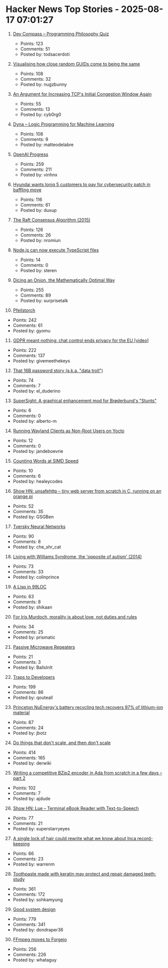 # Hacker News Top Stories - 2025-08-17 07:01:27

1. [Dev Compass – Programming Philosophy Quiz](https://treeform.github.io/devcompas/)
   - Points: 123
   - Comments: 51
   - Posted by: todsacerdoti

2. [Visualising how close random GUIDs come to being the same](https://www.guidsmash.com)
   - Points: 108
   - Comments: 32
   - Posted by: nugzbunny

3. [An Argument for Increasing TCP's Initial Congestion Window Again](https://jeclark.net/articles/tcp-initcwnd/?tag=performance)
   - Points: 55
   - Comments: 13
   - Posted by: cyb0rg0

4. [Dyna – Logic Programming for Machine Learning](https://dyna.org/)
   - Points: 108
   - Comments: 9
   - Posted by: matteodelabre

5. [OpenAI Progress](https://progress.openai.com)
   - Points: 259
   - Comments: 211
   - Posted by: vinhnx

6. [Hyundai wants loniq 5 customers to pay for cybersecurity patch in baffling move](https://www.neowin.net/news/hyundai-wants-ioniq-5-customers-to-pay-for-cybersecurity-patch-in-baffling-move/)
   - Points: 116
   - Comments: 61
   - Posted by: duxup

7. [The Raft Consensus Algorithm (2015)](https://raft.github.io/)
   - Points: 126
   - Comments: 26
   - Posted by: nromiun

8. [Node.js can now execute TypeScript files](https://nodejs.org/en/blog/release/v22.18.0)
   - Points: 14
   - Comments: 0
   - Posted by: steren

9. [Dicing an Onion, the Mathematically Optimal Way](https://pudding.cool/2025/08/onions/)
   - Points: 255
   - Comments: 89
   - Posted by: surprisetalk

10. [Pfeilstorch](https://en.wikipedia.org/wiki/Pfeilstorch)
   - Points: 242
   - Comments: 61
   - Posted by: gyomu

11. [GDPR meant nothing: chat control ends privacy for the EU [video]](https://www.youtube.com/watch?v=3NyUgv6dpJc)
   - Points: 222
   - Comments: 137
   - Posted by: givemeethekeys

12. [That 16B password story (a.k.a. "data troll")](https://www.troyhunt.com/that-16-billion-password-story-aka-data-troll/)
   - Points: 74
   - Comments: 7
   - Posted by: el_duderino

13. [SuperSight: A graphical enhancement mod for Brøderbund's "Stunts"](https://marnetto.net/2025/02/20/broderbund-stunts-1)
   - Points: 6
   - Comments: 0
   - Posted by: alberto-m

14. [Running Wayland Clients as Non-Root Users on Yocto](https://embeddeduse.com/2025/08/11/running-wayland-clients-as-non-root-users/)
   - Points: 12
   - Comments: 0
   - Posted by: jandeboevrie

15. [Counting Words at SIMD Speed](https://healeycodes.com/counting-words-at-simd-speed)
   - Points: 10
   - Comments: 6
   - Posted by: healeycodes

16. [Show HN: unsafehttp – tiny web server from scratch in C, running on an orange pi](http://unsafehttp.benren.au)
   - Points: 52
   - Comments: 35
   - Posted by: GSGBen

17. [Tversky Neural Networks](https://gonzoml.substack.com/p/tversky-neural-networks)
   - Points: 90
   - Comments: 8
   - Posted by: che_shr_cat

18. [Living with Williams Syndrome, the 'opposite of autism' (2014)](https://www.bbc.com/news/health-26888280)
   - Points: 73
   - Comments: 33
   - Posted by: colinprince

19. [A Lisp in 99LOC](https://github.com/Robert-van-Engelen/tinylisp)
   - Points: 63
   - Comments: 8
   - Posted by: shikaan

20. [For Iris Murdoch, morality is about love, not duties and rules](https://aeon.co/essays/for-iris-murdoch-morality-is-about-love-not-duties-and-rules)
   - Points: 34
   - Comments: 25
   - Posted by: prismatic

21. [Passive Microwave Repeaters](https://computer.rip/2025-08-16-passive-microwave-repeaters.html)
   - Points: 21
   - Comments: 3
   - Posted by: BallsInIt

22. [Traps to Developers](https://qouteall.fun/qouteall-blog/2025/Traps%20to%20Developers)
   - Points: 199
   - Comments: 86
   - Posted by: qouteall

23. [Princeton NuEnergy's battery recycling tech recovers 97% of lithium-ion material](https://www.energy-reporters.com/environment/97-battery-recycling-breakthrough-princeton-nuenergy-opens-first-u-s-commercial-facility-cutting-costs-38-and-slashing-environmental-impact/)
   - Points: 87
   - Comments: 24
   - Posted by: jbotz

24. [Do things that don't scale, and then don't scale](https://derwiki.medium.com/do-things-that-dont-scale-and-then-don-t-scale-9fd2cd7e2156)
   - Points: 414
   - Comments: 165
   - Posted by: derwiki

25. [Writing a competitive BZip2 encoder in Ada from scratch in a few days – part 2](https://gautiersblog.blogspot.com/2025/07/writing-bzip2-encoder-in-ada-from.html)
   - Points: 102
   - Comments: 7
   - Posted by: ajdude

26. [Show HN: Lue – Terminal eBook Reader with Text-to-Speech](https://github.com/superstarryeyes/lue)
   - Points: 77
   - Comments: 21
   - Posted by: superstarryeyes

27. [A single lock of hair could rewrite what we know about Inca record-keeping](https://www.science.org/content/article/single-lock-hair-could-rewrite-what-we-know-about-inca-record-keeping)
   - Points: 66
   - Comments: 23
   - Posted by: warrenm

28. [Toothpaste made with keratin may protect and repair damaged teeth: study](https://www.kcl.ac.uk/news/toothpaste-made-from-hair-provides-natural-root-to-repair-teeth)
   - Points: 361
   - Comments: 172
   - Posted by: sohkamyung

29. [Good system design](https://www.seangoedecke.com/good-system-design/)
   - Points: 779
   - Comments: 341
   - Posted by: dondraper36

30. [FFmpeg moves to Forgejo](https://code.ffmpeg.org/FFmpeg/FFmpeg)
   - Points: 256
   - Comments: 226
   - Posted by: whataguy

